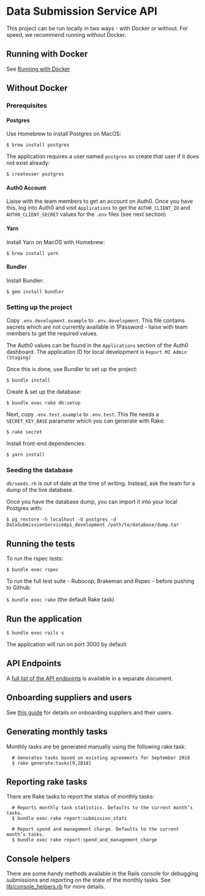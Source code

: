 # Data Submission Service API

This project can be run locally in two ways - with Docker or without. For speed, we recommend running _without_ Docker.

## Running with Docker

See [Running with Docker](docs/running-with-docker.md)

## Without Docker

### Prerequisites

#### Postgres

Use Homebrew to install Postgres on MacOS:

`$ brew install postgres`

The application requires a user named `postgres` so create that user if it does not exist already:

`$ createuser postgres`

#### Auth0 Account

Liaise with the team members to get an account on Auth0. Once you have this, log into Auth0 and visit `Applications` to get the `AUTH0_CLIENT_ID` and `AUTH0_CLIENT_SECRET` values for the `.env` files (see next section)

#### Yarn

Install Yarn on MacOS with Homebrew:

`$ brew install yarn`

#### Bundler

Install Bundler:

`$ gem install bundler`

### Setting up the project

Copy `.env.development.example` to `.env.development`. This file contains secrets which are not currently available in 1Password - liaise with team members to get the required values.

The Auth0 values can be found in the `Applications` section of the Auth0 dashboard. The application ID for local development is `Report MI Admin (Staging)`

Once this is done, use Bundler to set up the project:

`$ bundle install`

Create & set up the database:

`$ bundle exec rake db:setup`

Next, copy `.env.test.example` to `.env.test`. This file needs a `SECRET_KEY_BASE` parameter which you can generate with Rake:

`$ rake secret`

Install front-end dependencies:

`$ yarn install`

### Seeding the database

`db/seeds.rb` is out of date at the time of writing. Instead, ask the team for a dump of the live database.

Once you have the database dump, you can import it into your local Postgres with:

`$ pg_restore -h localhost -U postgres -d DataSubmissionServiceApi_development /path/to/database/dump.tar`

## Running the tests

To run the rspec tests:

`$ bundle exec rspec`

To run the full test suite - Rubocop, Brakeman and Rspec - before pushing to Github:

`$ bundle exec rake` (the default Rake task)

## Run the application

`$ bundle exec rails s`

The application will run on port 3000 by default

## API Endpoints

A [full list of the API endpoints](endpoints.md) is available in a separate document.

## Onboarding suppliers and users

See [this guide](docs/onboarding-suppliers.md) for details on onboarding suppliers
and their users.

## Generating monthly tasks

Monthly tasks are be generated manually using the following rake task:

```
  # Generates tasks based on existing agreements for September 2018
  $ rake generate:tasks[9,2018]
```

## Reporting rake tasks

There are Rake tasks to report the status of monthly tasks:

```
  # Reports monthly task statistics. Defaults to the current month’s tasks.
  $ bundle exec rake report:submission_stats

  # Report spend and management charge. Defaults to the current month’s tasks.
  $ bundle exec rake report:spend_and_management_charge
```

## Console helpers

There are some handy methods available in the Rails console for debugging
submissions and reporting on the state of the monthly tasks. See
[lib/console_helpers.rb](lib/console_helpers.rb) for more details.
